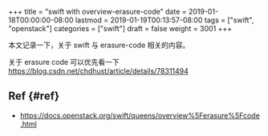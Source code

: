 +++
title = "swift with overview-erasure-code"
date = 2019-01-18T00:00:00-08:00
lastmod = 2019-01-19T00:13:57-08:00
tags = ["swift", "openstack"]
categories = ["swift"]
draft = false
weight = 3001
+++

本文记录一下，关于 swift 与 erasure-code 相关的内容。

关于 erasure code 可以优先看一下 <https://blog.csdn.net/chdhust/article/details/78311494>


## Ref {#ref}

-   <https://docs.openstack.org/swift/queens/overview%5Ferasure%5Fcode.html>
